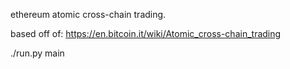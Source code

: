 ethereum atomic cross-chain trading.

based off of: https://en.bitcoin.it/wiki/Atomic_cross-chain_trading

./run.py main